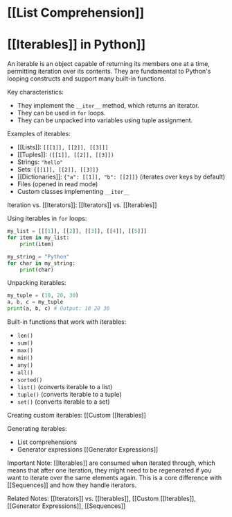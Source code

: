 # [[List Comprehension]]
# [[Iterables]] in Python]] 
An iterable is an object capable of returning its members one at a time, permitting iteration over its contents.  They are fundamental to Python's looping constructs and support many built-in functions.

Key characteristics:

*   They implement the `__iter__` method, which returns an iterator.
*   They can be used in `for` loops.
*   They can be unpacked into variables using tuple assignment.


Examples of iterables:

*   [[Lists]]:  `[[[1]], [[2]], [[3]]]`
*   [[Tuples]]: `([[1]], [[2]], [[3]])`
*   Strings: `"hello"`
*   Sets: `{[[1]], [[2]], [[3]]}`
*   [[Dictionaries]]: `{"a": [[1]], "b": [[2]]}` (iterates over keys by default)
*   Files (opened in read mode)
*   Custom classes implementing `__iter__`


Iteration vs. [[Iterators]]: [[Iterators]] vs. [[Iterables]]


Using iterables in `for` loops:

```python
my_list = [[[1]], [[2]], [[3]], [[4]], [[5]]]
for item in my_list:
    print(item)

my_string = "Python"
for char in my_string:
    print(char)
```

Unpacking iterables:

```python
my_tuple = (10, 20, 30)
a, b, c = my_tuple
print(a, b, c) # Output: 10 20 30
```

Built-in functions that work with iterables:

*   `len()`
*   `sum()`
*   `max()`
*   `min()`
*   `any()`
*   `all()`
*   `sorted()`
*   `list()` (converts iterable to a list)
*   `tuple()` (converts iterable to a tuple)
*   `set()` (converts iterable to a set)


Creating custom iterables: [[Custom [[Iterables]]

Generating iterables:

*   List comprehensions
*   Generator expressions [[Generator Expressions]]

Important Note: [[Iterables]] are consumed when iterated through, which means that after one iteration, they might need to be regenerated if you want to iterate over the same elements again.  This is a core difference with [[Sequences]] and how they handle iterators.

Related Notes: [[Iterators]] vs. [[Iterables]], [[Custom [[Iterables]], [[Generator Expressions]], [[Sequences]]
